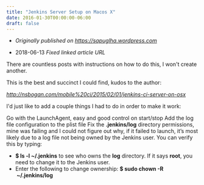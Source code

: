 ```yaml
---
title: "Jenkins Server Setup on Macos X"
date: 2016-01-30T00:00:00-06:00
draft: false
---
```


* _Originally published on https://sapuglha.wordpress.com_

* 2018-06-13 _Fixed linked article URL_

There are countless posts with instructions on how to do this, I won't create another.

This is the best and succinct I could find, kudos to the author:

_http://nsbogan.com/mobile%20ci/2015/02/01/jenkins-ci-server-on-osx_

I'd just like to add a couple things I had to do in order to make it work:

Go with the LaunchAgent, easy and good control on start/stop
Add the log file configuration to the plist file
Fix the __.jenkins/log__ directory permissions, mine was failing and I could not figure out why, if it failed to launch, it’s most likely due to a log file not being owned by the Jenkins user. You can verify this by typing:

* __$ ls -l ~/.jenkins__ to see who owns the __log__ directory. If it says __root__, you need to change it to the Jenkins user.
* Enter the following to change ownership: __$ sudo chown -R <the user name> ~/.jenkins/log__